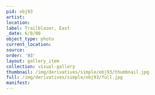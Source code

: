 ```yaml
---
pid: obj93
artist: 
location: 
label: Trailblazer, East
_date: 6/8/06
object_type: photo
current_location: 
source: 
order: '93'
layout: gallery_item
collection: visual-gallery
thumbnail: /img/derivatives/simple/obj93/thumbnail.jpg
full: /img/derivatives/simple/obj93/full.jpg
manifest: 
---
```

